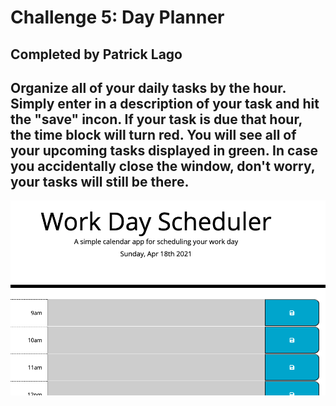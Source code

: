 # Challenge 5: Day Planner
## Completed by Patrick Lago

## Organize all of your daily tasks by the hour. Simply enter in a description of your task and hit the "save" incon. If your task is due that hour, the time block will turn red. You will see all of your upcoming tasks displayed in green. In case you accidentally close the window, don't worry, your tasks will still be there.

<img src = "https://raw.githubusercontent.com/patricklago21/challenge5-day-planner/main/Screen%20Shot%202021-04-18%20at%208.43.54%20PM.png">
